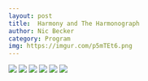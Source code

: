 ```yaml
---
layout: post
title:  Harmony and The Harmonograph
author: Nic Becker
category: Program
img: https://imgur.com/p5mTEt6.png
---
```


![](https://i.imgur.com/FFVAFh1.gif)
![](https://imgur.com/2vDyYEY.png)
![](https://imgur.com/UemTvRU.png)
![](https://imgur.com/4IB9Omv.png)
![](https://imgur.com/skcpxJh.png)
![](https://imgur.com/p5mTEt6.png)
